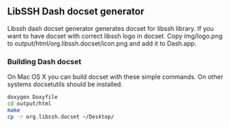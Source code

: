 ## LibSSH Dash docset generator

Libssh dash docset generator generates docset for libssh library. If you want to have docset with
correct libssh logo in docset. Copy img/logo.png to output/html/org.libssh.docset/icon.png and add 
it to Dash.app.

### Building Dash docset

On Mac OS X you can build docset with these simple commands. On other systems docsetutils should
be installed.

```  bash
doxygen Doxyfile
cd output/html
make 
cp -r org.libssh.docset ~/Desktop/
```
